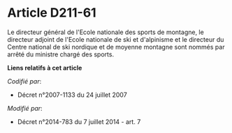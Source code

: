 # Article D211-61

Le directeur général de l'Ecole nationale des sports de montagne, le directeur adjoint de l'Ecole nationale de ski et
d'alpinisme et le directeur du Centre national de ski nordique et de moyenne montagne sont nommés par arrêté du ministre
chargé des sports.

**Liens relatifs à cet article**

_Codifié par_:

  - Décret n°2007-1133 du 24 juillet 2007

_Modifié par_:

  - Décret n°2014-783 du 7 juillet 2014 - art. 7
